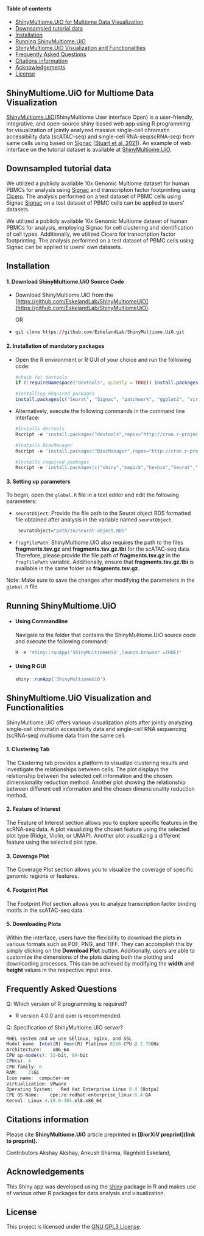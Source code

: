 #### Table of contents

- [ShinyMultiome.UiO for Multiome Data Visualization](#shinymultiomeuio-for-multiome-data-visualization)
- [Downsampled tutorial data](#downsampled-tutorial-data)
- [Installation](#installation)
- [Running ShinyMultiome.UiO](#running-shinymultiomeuio)
- [ShinyMultiome.UiO Visualization and Functionalities](#shinymultiomeuio-visualization-and-functionalities)
- [Frequently Asked Questions](#frequently-asked-questions)
- [Citations information](#citations-information)
- [Acknowledgements](#acknowledgements)
- [License](#license)

## ShinyMultiome.UiO for Multiome Data Visualization

[ShinyMultiome.UiO](https://cancell.medisin.uio.no/ShinyMultiome.UiO)(ShinyMultiome User interface Open) is a user-friendly, integrative, and open-source shiny-based web app using R programming for visualization of jointly analyzed massive single-cell chromatin accessibility data (scATAC-seq) and single-cell RNA-seq(scRNA-seq) from same cells using based on [Signac](https://stuartlab.org/signac/articles/pbmc_multiomic.html) ([Stuart et al, 2021](https://www.nature.com/articles/s41592-021-01282-5)).
An example of web interface on the tutorial dataset is available at [ShinyMultiome.UiO](https://cancell.medisin.uio.no/ShinyMultiome.UiO). 


## Downsampled tutorial data
We utilized a publicly available 10x Genomic Multiome dataset for human PBMCs for analysis using [Signac](https://stuartlab.org/signac/articles/pbmc_multiomic.html) and transcription factor footprinting using [Cicero](https://stuartlab.org/signac/articles/footprint.html). The analysis performed on a test dataset of PBMC cells using Signac [Signac](https://stuartlab.org/signac/articles/pbmc_multiomic.html) on a test dataset of PBMC cells can be applied to users' datasets. 

We utilized a publicly available 10x Genomic Multiome dataset of human PBMCs for analysis, employing Signac for cell clustering and identification of cell types. Additionally, we utilized Cicero for transcription factor footprinting. The analysis performed on a test dataset of PBMC cells using Signac can be applied to users' own datasets.

## Installation

#### 1. Download ShinyMultiome.UiO Source Code  
  +  Download ShinyMultiome.UiO from the [https://github.com/EskelandLab/ShinyMultiomeUiO](https://github.com/EskelandLab/ShinyMultiomeUiO).

      OR
  +   ```r 
      git clone https://github.com/EskelandLab/ShinyMultiome.UiO.git
      ```

#### 2. Installation of mandatory packages  
  + Open the R environment or R GUI of your choice and run the following code:
    
     ```r 
     #check for devtools
     if (!requireNamespace("devtools", quietly = TRUE)) install.packages("devtools")
    
    #Installing Required packages 
    install.packages(c("Seurat", "Signac", "patchwork", "ggplot2", "viridis", "shiny", "shinybusy", "shinyBS", "BSgenome.Hsapiens.UCSC.hg38"))

    ```

 + Alternatively, execute the following commands in the command line interface:


     ```r 
     #Installs devtools
     Rscript -e 'install.packages("devtools",repos="http://cran.r-project.org")'
     
     #Installs BiocManager
     Rscript -e 'install.packages("BiocManager",repos="http://cran.r-project.org")'
     
     #Installs required packages 
     Rscript -e 'install.packages(c("shiny","magick","hexbin","Seurat","shinybusy","gridExtra", "grid","shinycssloaders"))' 
     ``` 

#### 3. Setting up parameters  
To begin, open the `global.R` file in a text editor and edit the following parameters:


* `seuratObject`: Provide the file path to the Seurat object RDS formatted file obtained after analysis in the variable named `seuratObject`.
   ```r
    seuratObject="path/to/seurat-object.RDS"
  ```

*  `fragFilePath`: ShinyMultiome.UiO also requires the path to the files <b>fragments.tsv.gz</b> and <b>fragments.tsv.gz.tbi</b> for the scATAC-seq data. Therefore, please provide the file path of <b>fragments.tsv.gz</b> in the  `fragFilePath` variable. Additionally, ensure that <b>fragments.tsv.gz.tbi</b> is available in the same folder as <b>fragments.tsv.gz</b>.

Note: Make sure to save the changes after modifying the parameters in the `global.R` file.



## Running ShinyMultiome.UiO  
  +  #### Using Commandline
     Navigate to the folder that contains the ShinyMultiome.UiO source code and execute the following command:
    
       ```r  
       R -e "shiny::runApp('ShinyMultiomeUiO',launch.browser =TRUE)" 
       ```
  +  #### Using R GUI 
      ```r 
      shiny::runApp('ShinyMultiomeUiO')
      ```
     
## ShinyMultiome.UiO Visualization and Functionalities

ShinyMultiome.UiO offers various visualization plots after jointly analyzing single-cell chromatin accessibility data and single-cell RNA sequencing (scRNA-seq) multiome data from the same cell. 

#### 1. Clustering Tab

The Clustering tab provides a platform to visualize clustering results and investigate the relationships between cells. The plot displays the relationship between the selected cell information and the chosen dimensionality reduction method. Another plot showing the relationship between different cell information and the chosen dimensionality reduction method.

#### 2. Feature of Interest

The Feature of Interest section allows you to explore specific features in the scRNA-seq data. A plot visualizing the chosen feature using the selected plot type (Ridge, Violin, or UMAP). Another plot visualizing a different feature using the selected plot type.

#### 3. Coverage Plot

The Coverage Plot section allows you to visualize the coverage of specific genomic regions or features.
    

#### 4. Footprint Plot

The Footprint Plot section allows you to analyze transcription factor binding motifs in the scATAC-seq data.
     

#### 5. Downloading Plots
 
Within the interface, users have the flexibility to download the plots in various formats such as PDF, PNG, and TIFF. They can accomplish this by simply clicking on the <b>Download Plot</b> button. Additionally, users are able to customize the dimensions of the plots during both the plotting and downloading processes. This can be achieved by modifying the <b>width</b> and <b>height</b> values in the respective input area.

## Frequently Asked Questions 
Q: Which version of R programming is required?
* R version 4.0.0  and over is recommended.  


Q: Specification of ShinyMultiome.UiO server?

```r 
RHEL system and we use SElinux, nginx, and SSL
Model name:	Intel(R) Xeon(R) Platinum 8168 CPU @ 2.70GHz
Architecture:	 x86_64
CPU op-mode(s):	32-bit, 64-bit
CPU(s):	4
CPU family:	6
RAM:	31Gi
Icon name:	computer-vm
Virtualization:	VMware
Operating System:	Red Hat Enterprise Linux 8.4 (Ootpa)
CPE OS Name:	cpe:/o:redhat:enterprise_linux:8.4:GA
Kernel:	Linux 4.18.0-305.el8.x86_64
```

## Citations information
Please cite **ShinyMultiome.UiO** article preprinted in **[BiorXiV preprint](link to preprint).**

Contributors
 Akshay Akshay, Ankush Sharma, Ragnhild Eskeland, 


## Acknowledgements

This Shiny app was developed using the [shiny](https://shiny.rstudio.com/) package in R and makes use of various other R packages for data analysis and visualization.



## License

This project is licensed under the [GNU GPL3 License](LICENSE).

